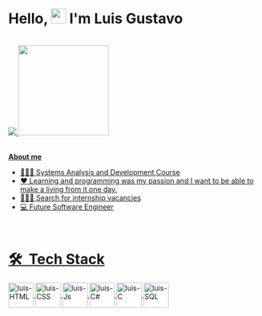 <h1 aligns"center">Hello, <img src="https://raw.githubusercontent.com/MartinHeinz/MartinHeinz/master/wave.gif" height="30px"> I'm Luis Gustavo</h1>

<br>
<div>
    <a href="https://github.com/LuisDiadema">
        <img heigth="180em" src="https://github-readme-stats.vercel.app/api/top-langs/?username=LuisDiadema&hide_progress=true">
    <img height="180em" src="https://github-readme-stats.vercel.app/api?username=LuisDiadema&theme=swift&show_icons=true"/>
</div>
<br>

**About me**
- 👨🏻‍🎓 Systems Analysis and Development Course
- ❤ Learning and programming was my passion and I want to be able to make a living from it one day.
- 👨🏻‍💻 Search for internship vacancies
- 💻 Future Software Engineer

<br>

# 🛠 &nbsp;Tech Stack

<div>
    <img align="center" alt="luis-HTML" heigth="40" width="50" src="https://cdn.jsdelivr.net/gh/devicons/devicon/icons/html5/html5-original-wordmark.svg"/>
    <img align="center" alt="luis-CSS" heigth="40" width="50" src="https://cdn.jsdelivr.net/gh/devicons/devicon/icons/css3/css3-original-wordmark.svg"/>
    <img align="center" alt="luis-Js" heigth="40" width="50" src="https://cdn.jsdelivr.net/gh/devicons/devicon/icons/java/java-original-wordmark.svg"/>
    <img align="center" alt="luis-C#" heigth="40" width="50" src="https://cdn.jsdelivr.net/gh/devicons/devicon/icons/csharp/csharp-original.svg"/>
    <img align="center" alt="luis-C" heigth="40" width="50" src="https://cdn.jsdelivr.net/gh/devicons/devicon/icons/c/c-original.svg"/>
    <img align="center" alt="luis-SQL" heigth="40" width="50" src="https://cdn.jsdelivr.net/gh/devicons/devicon/icons/mysql/mysql-original-wordmark.svg"/>
</div>
